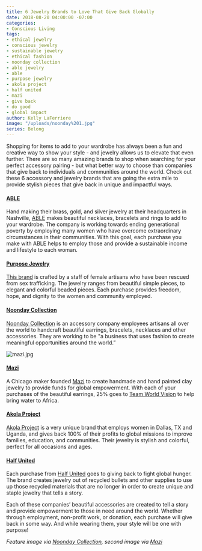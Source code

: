 ```yaml
---
title: 6 Jewelry Brands to Love That Give Back Globally
date: 2018-08-20 04:00:00 -07:00
categories:
- Conscious Living
tags:
- ethical jewelry
- conscious jewelry
- sustainable jewelry
- ethical fashion
- noonday collection
- able jewelry
- able
- purpose jewelry
- akola project
- half united
- mazi
- give back
- do good
- global impact
author: Kelly LaFerriere
image: "/uploads/noonday%201.jpg"
series: Belong
---
```


Shopping for items to add to your wardrobe has always been a fun and creative way to show your style - and jewelry allows us to elevate that even further. There are so many amazing brands to shop when searching for your perfect accessory pairing - but what better way to choose than companies that give back to individuals and communities around the world. Check out these 6 accessory and jewelry brands that are going the extra mile to provide stylish pieces that give back in unique and impactful ways.

#### [ABLE](https://www.livefashionable.com/)

Hand making their brass, gold, and silver jewelry at their headquarters in Nashville, [ABLE](https://www.livefashionable.com/) makes beautiful necklaces, bracelets and rings to add to your wardrobe. The company is working towards ending generational poverty by employing many women who have overcome extraordinary circumstances in their communities. With this goal, each purchase you make with ABLE helps to employ those and provide a sustainable income and lifestyle to each woman.

#### [Purpose Jewelry](https://www.purposejewelry.org/)

[This brand](https://www.purposejewelry.org/) is crafted by a staff of female artisans who have been rescued from sex trafficking. The jewelry ranges from beautiful simple pieces, to elegant and colorful beaded pieces. Each purchase provides freedom, hope, and dignity to the women and community employed.

#### [Noonday Collection](https://www.noondaycollection.com/)

[Noonday Collection](https://www.noondaycollection.com/) is an accessory company employees artisans all over the world to handcraft beautiful earrings, bracelets, necklaces and other accessories. They are working to be "a business that uses fashion to create meaningful opportunities around the world.”

![mazi.jpg](/uploads/mazi.jpg)

#### [Mazi](https://www.shopmazi.com/)

A Chicago maker founded [Mazi](https://www.shopmazi.com/) to create handmade and hand painted clay jewelry to provide funds for global empowerment. With each of your purchases of the beautiful earrings, 25% goes to [Team World Vision](https://www.teamworldvision.org/) to help bring water to Africa.

#### [Akola Project](https://akolaproject.org/)

[Akola Project](https://akolaproject.org/) is a very unique brand that employs women in Dallas, TX and Uganda, and gives back 100% of their profits to global missions to improve families, education, and communities. Their jewelry is stylish and colorful, perfect for all occasions and ages.

#### [Half United](https://www.halfunited.com/)

Each purchase from [Half United](https://www.halfunited.com/) goes to giving back to fight global hunger. The brand creates jewelry out of recycled bullets and other supplies to use up those recycled materials that are no longer in order to create unique and staple jewelry that tells a story.

Each of these companies’ beautiful accessories are created to tell a story and provide empowerment to those in need around the world. Whether through employment, non-profit work, or donation, each purchase will give back in some way. And while wearing them, your style will be one with purpose!

_Feature image via [Noonday Collection](https://www.noondaycollection.com/), second image via [Mazi](https://www.shopmazi.com/)_
